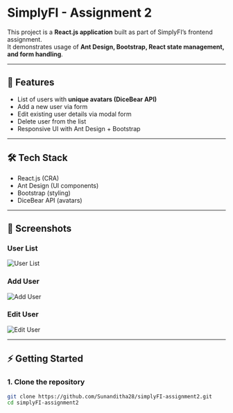 # SimplyFI - Assignment 2

This project is a **React.js application** built as part of SimplyFI’s frontend assignment.  
It demonstrates usage of **Ant Design, Bootstrap, React state management, and form handling**.

---

## 🚀 Features
- List of users with **unique avatars (DiceBear API)**
- Add a new user via form
- Edit existing user details via modal form
- Delete user from the list
- Responsive UI with Ant Design + Bootstrap

---

## 🛠️ Tech Stack
- React.js (CRA)
- Ant Design (UI components)
- Bootstrap (styling)
- DiceBear API (avatars)

---

## 📸 Screenshots
### User List
![User List](./screenshots/user-list.png)

### Add User
![Add User](./screenshots/add-user.png)

### Edit User
![Edit User](./screenshots/edit-user.png)

---

## ⚡ Getting Started

### 1. Clone the repository
```bash
git clone https://github.com/Sunanditha28/simplyFI-assignment2.git
cd simplyFI-assignment2
